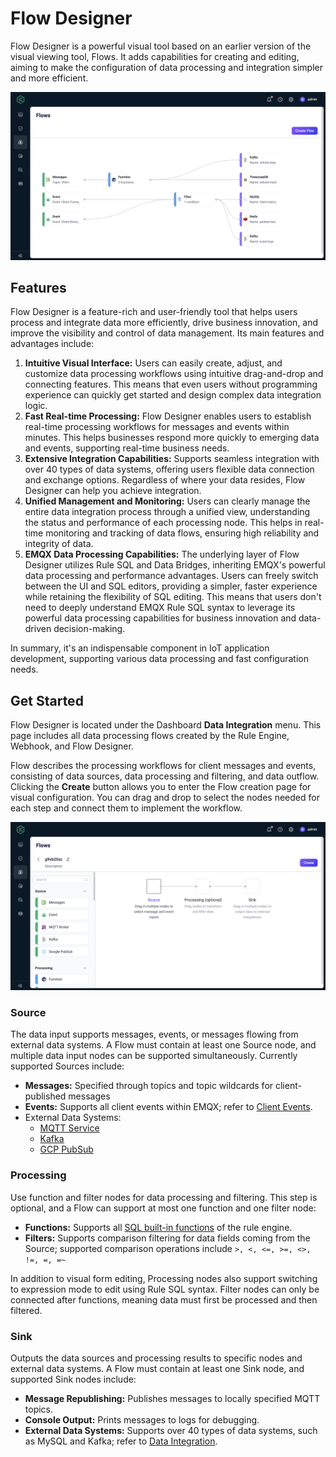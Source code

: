 # Flow Designer

Flow Designer is a powerful visual tool based on an earlier version of the visual viewing tool, Flows. It adds capabilities for creating and editing, aiming to make the configuration of data processing and integration simpler and more efficient.

<img src="./assets/flow-designer.jpg" alt="EMQX Flow Designer" style="zoom:67%;" />

## Features

Flow Designer is a feature-rich and user-friendly tool that helps users process and integrate data more efficiently, drive business innovation, and improve the visibility and control of data management. Its main features and advantages include:

1. **Intuitive Visual Interface:** Users can easily create, adjust, and customize data processing workflows using intuitive drag-and-drop and connecting features. This means that even users without programming experience can quickly get started and design complex data integration logic.
2. **Fast Real-time Processing:** Flow Designer enables users to establish real-time processing workflows for messages and events within minutes. This helps businesses respond more quickly to emerging data and events, supporting real-time business needs.
3. **Extensive Integration Capabilities:** Supports seamless integration with over 40 types of data systems, offering users flexible data connection and exchange options. Regardless of where your data resides, Flow Designer can help you achieve integration.
4. **Unified Management and Monitoring:** Users can clearly manage the entire data integration process through a unified view, understanding the status and performance of each processing node. This helps in real-time monitoring and tracking of data flows, ensuring high reliability and integrity of data.
5. **EMQX Data Processing Capabilities:** The underlying layer of Flow Designer utilizes Rule SQL and Data Bridges, inheriting EMQX's powerful data processing and performance advantages. Users can freely switch between the UI and SQL editors, providing a simpler, faster experience while retaining the flexibility of SQL editing. This means that users don't need to deeply understand EMQX Rule SQL syntax to leverage its powerful data processing capabilities for business innovation and data-driven decision-making.

In summary, it's an indispensable component in IoT application development, supporting various data processing and fast configuration needs.

## Get Started

Flow Designer is located under the Dashboard **Data Integration** menu. This page includes all data processing flows created by the Rule Engine, Webhook, and Flow Designer.

Flow describes the processing workflows for client messages and events, consisting of data sources, data processing and filtering, and data outflow. Clicking the **Create** button allows you to enter the Flow creation page for visual configuration. You can drag and drop to select the nodes needed for each step and connect them to implement the workflow.

<img src="./assets/create-flow.jpg" alt="image-20230914175657995" style="zoom:67%;" />

### Source

The data input supports messages, events, or messages flowing from external data systems. A Flow must contain at least one Source node, and multiple data input nodes can be supported simultaneously. Currently supported Sources include:

- **Messages:** Specified through topics and topic wildcards for client-published messages
- **Events:** Supports all client events within EMQX; refer to [Client Events](../data-integration/rule-sql-events-and-fields.md#mqtt-events).
- External Data Systems:
  - [MQTT Service](../data-integration/data-bridge-mqtt.md)
  - [Kafka](../data-integration/data-bridge-kafka.md)
  - [GCP PubSub](../data-integration/data-bridge-gcp-pubsub.md)

### Processing

Use function and filter nodes for data processing and filtering. This step is optional, and a Flow can support at most one function and one filter node:

- **Functions:** Supports all [SQL built-in functions](../data-integration/rule-sql-builtin-functions.md) of the rule engine.
- **Filters:** Supports comparison filtering for data fields coming from the Source; supported comparison operations include `>, <, <=, >=, <>, !=, =, =~`

In addition to visual form editing, Processing nodes also support switching to expression mode to edit using Rule SQL syntax. Filter nodes can only be connected after functions, meaning data must first be processed and then filtered.

### Sink

Outputs the data sources and processing results to specific nodes and external data systems. A Flow must contain at least one Sink node, and supported Sink nodes include:

- **Message Republishing:** Publishes messages to locally specified MQTT topics.
- **Console Output:** Prints messages to logs for debugging.
- **External Data Systems:** Supports over 40 types of data systems, such as MySQL and Kafka; refer to [Data Integration](../data-integration/data-bridges.md).

